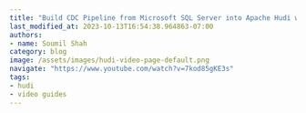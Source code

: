 ```yaml
---
title: "Build CDC Pipeline from Microsoft SQL Server into Apache Hudi with AWS DMS | PART 4"
last_modified_at: 2023-10-13T16:54:38.964863-07:00
authors:
- name: Soumil Shah
category: blog
image: /assets/images/hudi-video-page-default.png
navigate: "https://www.youtube.com/watch?v=7kod85gKE3s"
tags:
- hudi
- video guides
---
```

